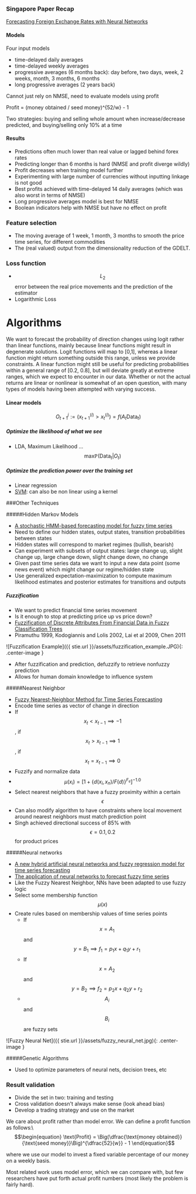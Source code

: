 ### Singapore Paper Recap

[Forecasting Foreign Exchange Rates with Neural Networks](http://liawww.epfl.ch/uploads/project_reports/report_282.pdf)

#### Models

Four input models

- time-delayed daily averages
- time-delayed weekly averages
- progressive averages (6 months back): day before, two days, week, 2 weeks, month, 3 months, 6 months
- long progressive averages (2 years back)

Cannot just rely on NMSE, need to evaluate models using profit

Profit = (money obtained / seed money)^{52/w} - 1

Two strategies: buying and selling whole amount when increase/decrease predicted, and buying/selling only 10% at a time

#### Results

- Predictions often much lower than real value or lagged behind forex rates
- Predicting longer than 6 months is hard (NMSE and profit diverge wildly)
- Profit decreases when training model further
- Experimenting with large number of currencies without inputting linkage is not good
- Best profits achieved with time-delayed 14 daily averages (which was also worst in terms of NMSE)
- Long progressive averages model is best for NMSE
- Boolean indicators help with NMSE but have no effect on profit




### Feature selection
- The moving average of 1 week, 1 month, 3 months to smooth the price time series, for different commodities
- The (real valued) output from the dimensionality reduction of the GDELT.

### Loss function
- $$L_2$$ error between the real price movements and the prediction of the estimator
- Logarithmic Loss


# Algorithms 

We want to forecast the probability of direction changes using logit rather than linear functions, mainly because linear functions might result in degenerate solutions. Logit functions will map to [0,1], whereas a linear function might return something outside this range, unless we provide constraints. A linear function might still be useful for predicting probabilities within a general range of [0.2, 0.8], but will deviate greatly at extreme ranges, which we expect to encounter in our data. Whether or not the actual returns are linear or nonlinear is somewhat of an open question, with many types of models having been attempted with varying success.


#### Linear models
$$O^j_{t+1} := (x_{t+1}^{(i)} > x_t^{(i)}) = f(A_t \text{Data}_t) $$

##### Optimize the likelihood of what we see

- LDA, Maximum Likelihood ... 
$$\text{max} \mathbb{P} (\text{Data}_t | O_t)$$

##### Optimize the prediction power over the training set
- Linear regression
- [SVM](http://www.researchgate.net/publication/4047521_SVM_based_models_for_predicting_foreign_currency_exchange_rates): can also be non linear using a kernel 
 

###Other Techniques

#####Hidden Markov Models

  - [A stochastic HMM-based forecasting model for fuzzy time series](http://www.ncbi.nlm.nih.gov/pubmed/20028637)
  - Need to define our hidden states, output states, transition probabilities between states
  - Hidden states will correspond to market regimes (bullish, bearish)
  - Can experiment with subsets of output states: large change up, slight change up, large change down, slight change down, no change
  - Given past time series data we want to input a new data point (some news event) which might change our regime/hidden state
  - Use generalized expectation-maximization to compute maximum likelihood estimates and posterior estimates for transitions and outputs
  

##### Fuzzification
- We want to predict financial time series movement
- Is it enough to stop at predicting price up vs price down?
- [Fuzzification of Discrete Attributes From Financial Data in Fuzzy Classification Trees](http://www.researchgate.net/publication/224599514_Fuzzification_of_Discrete_Attributes_From_Financial_Data_in_Fuzzy_Classification_Trees)
- Piramuthu 1999, Kodogiannis and Lolis 2002, Lai et al 2009, Chen 2011

![Fuzzification Example]({{ stie.url }}/assets/fuzzification_example.JPG){: .center-image }

- After fuzzification and prediction, defuzzify to retrieve nonfuzzy prediction
- Allows for human domain knowledge to influence system

#####Nearest Neighbor
  - [Fuzzy Nearest-Neighbor Method for Time Series Forecasting](http://www.smartquant.com/references/TimeSeries/ts4.pdf)
  - Encode time series as vector of change in direction
  - If $$x_{t} < x_{t-1} \implies -1$$, if $$x_{t} > x_{t-1} \implies 1$$, if $$x_{t} = x_{t-1} \implies 0$$
  - Fuzzify and normalize data
  - $$\mu(x_{i}) = [1 + \{d(x_{i}, x_{n}) / F(d)\}^{F_{e}}]^{-1.0}$$
  - Select nearest neighbors that have a fuzzy proximity within a certain $$\epsilon$$
  - Can also modify algorithm to have constraints where local movement around nearest neighbors must match prediction point
  - Singh achieved directional success of 85% with $$\epsilon = 0.1, 0.2$$ for product prices
  
#####Neural networks
  - [A new hybrid artificial neural networks and fuzzy regression model for time series forecasting](http://www.sciencedirect.com/science/article/pii/S0165011407004678)
  - [The application of neural networks to forecast fuzzy time series](http://ac.els-cdn.com/S0378437105008460/1-s2.0-S0378437105008460-main.pdf?_tid=54ef9840-6af5-11e5-8504-00000aacb35f&acdnat=1444003943_6f86d2513d2e05a4b041fde877b5b9c7)
  - Like the Fuzzy Nearest Neighbor, NNs have been adapted to use fuzzy logic
  - Select some membership function $$\mu(x)$$
  - Create rules based on membership values of time series points
    - If $$x = A_{1} $$ and $$y = B_{1} \implies f_{1} = p_{1}x + q_{1}y + r_{1}$$
    - If $$x = A_{2}$$ and $$y = B_{2} \implies f_{2} = p_{2}x + q_{2}y + r_{2}$$
    - $$A_{i}$$ and $$B_{i}$$ are fuzzy sets
   
![Fuzzy Neural Net]({{ stie.url }}/assets/fuzzy_neural_net.jpg){: .center-image }

#####Genetic Algorithms
  - Used to optimize parameters of neural nets, decision trees, etc
  
### Result validation
- Divide the set in two: training and testing
- Cross validation doesn't always make sense (look ahead bias)
- Develop a trading strategy and use on the market

We care about profit rather than model error. We can define a profit function as follows:\\
$$\begin{equation}
\text{Profit} = \Big(\dfrac{\text{money obtained}}{\text{seed money}}\Big)^{\dfrac{52}{w}} - 1
\end{equation}$$

where we use our model to invest a fixed variable percentage of our money on a weekly basis.

Most related work uses model error, which we can compare with, but few researchers have put forth actual profit numbers (most likely the problem is fairly hard).



